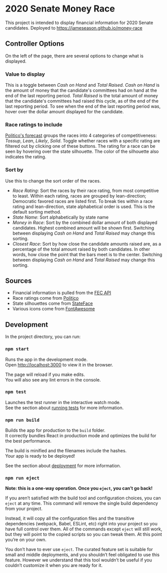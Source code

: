 # 2020 Senate Money Race
This project is intended to display financial information for 2020 Senate candidates. Deployed to https://jameseason.github.io/money-race

## Controller Options
On the left of the page, there are several options to change what is displayed.

### Value to display
This is a toggle between _Cash on Hand_ and _Total Raised_. _Cash on Hand_ is the amount of money that the candidate's committees had on hand at the end of the last reporting period. _Total Raised_ is the total amount of money that the candidate's committees had raised this cycle, as of the end of the last reporting period. To see when the end of the last reporting period was, hover over the dollar amount displayed for the candidate.

### Race ratings to include
[Politico's forecast](https://www.politico.com/2020-election/race-forecasts-and-predictions/senate/) groups the races into 4 categories of competitiveness: _Tossup_, _Lean_, _Likely_, _Solid_. Toggle whether races with a specific rating are filtered out by clicking one of these buttons. The rating for a race can be seen by hovering over the state silhouette. The color of the silhouette also indicates the rating.

### Sort by
Use this to change the sort order of the races.
* _Race Rating_: Sort the races by their race rating, from most competitive to least. Within each rating, races are grouped by lean-direction; Democratic favored races are listed first. To break ties within a race rating and lean-direction, state alphabetical order is used. This is the default sorting method.
* _State Name_: Sort alphabetically by state name
* _Money in Race_: Sort by the combined dollar amount of both displayed candidates. Highest combined amount will be shown first. Switching between displaying _Cash on Hand_ and _Total Raised_ may change this sorting.
* _Closest Race_: Sort by how close the candidate amounts raised are, as a percentage of the total amount raised by both candidates. In other words, how close the point that the bars meet is to the center. Switching between displaying _Cash on Hand_ and _Total Raised_ may change this sorting. 

## Sources
* Financial information is pulled from the [FEC API](https://api.open.fec.gov/developers/)
* Race ratings come from [Politico](https://www.politico.com/2020-election/race-forecasts-and-predictions/senate/)
* State silhouettes come from [StateFace](https://propublica.github.io/stateface/)
* Various icons come from [FontAwesome](https://fontawesome.com/)

## Development

In the project directory, you can run:

### `npm start`

Runs the app in the development mode.<br />
Open [http://localhost:3000](http://localhost:3000) to view it in the browser.

The page will reload if you make edits.<br />
You will also see any lint errors in the console.

### `npm test`

Launches the test runner in the interactive watch mode.<br />
See the section about [running tests](https://facebook.github.io/create-react-app/docs/running-tests) for more information.

### `npm run build`

Builds the app for production to the `build` folder.<br />
It correctly bundles React in production mode and optimizes the build for the best performance.

The build is minified and the filenames include the hashes.<br />
Your app is ready to be deployed!

See the section about [deployment](https://facebook.github.io/create-react-app/docs/deployment) for more information.

### `npm run eject`

**Note: this is a one-way operation. Once you `eject`, you can’t go back!**

If you aren’t satisfied with the build tool and configuration choices, you can `eject` at any time. This command will remove the single build dependency from your project.

Instead, it will copy all the configuration files and the transitive dependencies (webpack, Babel, ESLint, etc) right into your project so you have full control over them. All of the commands except `eject` will still work, but they will point to the copied scripts so you can tweak them. At this point you’re on your own.

You don’t have to ever use `eject`. The curated feature set is suitable for small and middle deployments, and you shouldn’t feel obligated to use this feature. However we understand that this tool wouldn’t be useful if you couldn’t customize it when you are ready for it.
